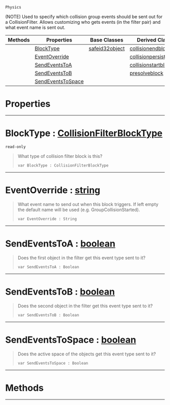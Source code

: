  `Physics`

(NOTE) Used to specify which collision group events should be sent out for a CollisionFilter. Allows customizing who gets events (in the filter pair) and what event name is sent out.

|Methods|Properties|Base Classes|Derived Classes|
|---|---|---|---|
| |[ BlockType](https://plasmaengine.github.io/PlasmaDocs/Plasma1/C++/code_reference/class_reference/collisionfilterblock.markdown#blocktype-plasma-engine-do)|[safeid32object](https://plasmaengine.github.io/PlasmaDocs/Plasma1/C++/code_reference/class_reference/safeid32object.markdown)|[collisionendblock](https://plasmaengine.github.io/PlasmaDocs/Plasma1/C++/code_reference/class_reference/collisionendblock.markdown)|
| |[ EventOverride](https://plasmaengine.github.io/PlasmaDocs/Plasma1/C++/code_reference/class_reference/collisionfilterblock.markdown#eventoverride-plasma-engin)| |[collisionpersistedblock](https://plasmaengine.github.io/PlasmaDocs/Plasma1/C++/code_reference/class_reference/collisionpersistedblock.markdown)|
| |[ SendEventsToA](https://plasmaengine.github.io/PlasmaDocs/Plasma1/C++/code_reference/class_reference/collisionfilterblock.markdown#sendeventstoa-plasma-engin)| |[collisionstartblock](https://plasmaengine.github.io/PlasmaDocs/Plasma1/C++/code_reference/class_reference/collisionstartblock.markdown)|
| |[ SendEventsToB](https://plasmaengine.github.io/PlasmaDocs/Plasma1/C++/code_reference/class_reference/collisionfilterblock.markdown#sendeventstob-plasma-engin)| |[presolveblock](https://plasmaengine.github.io/PlasmaDocs/Plasma1/C++/code_reference/class_reference/presolveblock.markdown)|
| |[ SendEventsToSpace](https://plasmaengine.github.io/PlasmaDocs/Plasma1/C++/code_reference/class_reference/collisionfilterblock.markdown#sendeventstospace-plasma-e)| | |


 #  Properties


---  
 #  BlockType : [CollisionFilterBlockType](https://plasmaengine.github.io/PlasmaDocs/Plasma1/C++/code_reference/enum_reference.markdown#collisionfilterblocktype)

 `read-only`

> What type of collision filter block is this?
> ``` lang=cpp, name=Lightning
> var BlockType : CollisionFilterBlockType


---  
 #  EventOverride : [string](https://plasmaengine.github.io/PlasmaDocs/Plasma1/C++/code_reference/lightning_base_types/string.markdown)

> What event name to send out when this block triggers. If left empty the default name will be used (e.g. GroupCollisionStarted).
> ``` lang=cpp, name=Lightning
> var EventOverride : String


---  
 #  SendEventsToA : [boolean](https://plasmaengine.github.io/PlasmaDocs/Plasma1/C++/code_reference/lightning_base_types/boolean.markdown)

> Does the first object in the filter get this event type sent to it?
> ``` lang=cpp, name=Lightning
> var SendEventsToA : Boolean


---  
 #  SendEventsToB : [boolean](https://plasmaengine.github.io/PlasmaDocs/Plasma1/C++/code_reference/lightning_base_types/boolean.markdown)

> Does the second object in the filter get this event type sent to it?
> ``` lang=cpp, name=Lightning
> var SendEventsToB : Boolean


---  
 #  SendEventsToSpace : [boolean](https://plasmaengine.github.io/PlasmaDocs/Plasma1/C++/code_reference/lightning_base_types/boolean.markdown)

> Does the active space of the objects get this event type sent to it?
> ``` lang=cpp, name=Lightning
> var SendEventsToSpace : Boolean


---  
 #  Methods


---  
 

 